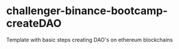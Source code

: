 # challenger-binance-bootcamp-createDAO
Template with basic steps creating DAO's on ethereum blockchains
